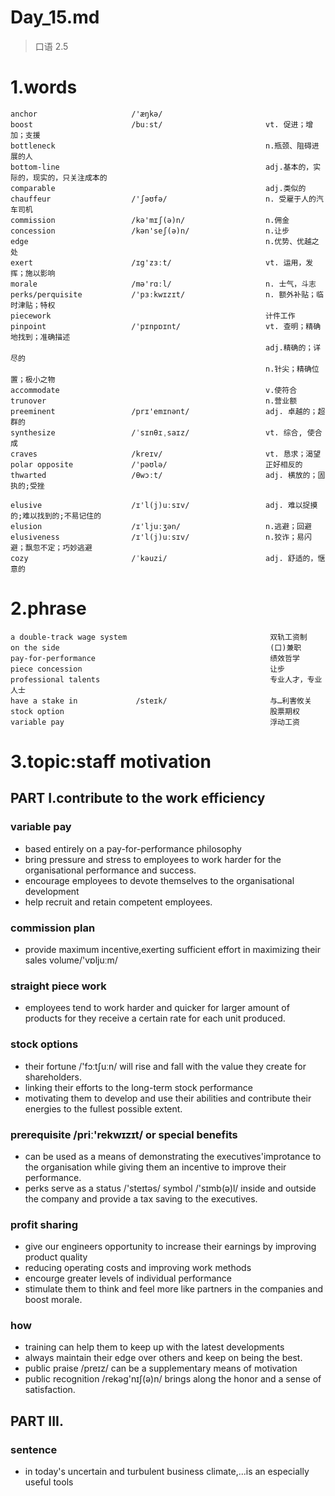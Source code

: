# Day_15.md
> 口语 2.5
# 1.words
    anchor                     /'æŋkə/
    boost                      /buːst/                       vt. 促进；增加；支援
    bottleneck                                               n.瓶颈、阻碍进展的人
    bottom-line                                              adj.基本的，实际的，现实的，只关注成本的
    comparable                                               adj.类似的
    chauffeur                  /'ʃəʊfə/                      n. 受雇于人的汽车司机
    commission                 /kə'mɪʃ(ə)n/                  n.佣金
    concession                 /kən'seʃ(ə)n/                 n.让步
    edge                                                     n.优势、优越之处
    exert                      /ɪg'zɜːt/                     vt. 运用，发挥；施以影响
    morale                     /mə'rɑːl/                     n. 士气，斗志
    perks/perquisite           /'pɜːkwɪzɪt/                  n. 额外补贴；临时津贴；特权
    piecework                                                计件工作
    pinpoint                   /'pɪnpɒɪnt/                   vt. 查明；精确地找到；准确描述
                                                             adj.精确的；详尽的
                                                             n.针尖；精确位置；极小之物
    accommodate                                              v.使符合
    trunover                                                 n.营业额
    preeminent                 /prɪ'emɪnənt/                 adj. 卓越的；超群的
    synthesize                 /ˈsɪnθɪˌsaɪz/                 vt. 综合, 使合成
    craves                     /kreɪv/                       vt. 恳求；渴望
    polar opposite             /'pəʊlə/                      正好相反的
    thwarted                   /θwɔːt/                       adj. 横放的；固执的;受挫

    elusive                    /ɪ'l(j)uːsɪv/                 adj. 难以捉摸的;难以找到的;不易记住的 
    elusion                    /ɪ'ljuːʒən/                   n.逃避；回避
    elusiveness                /ɪ'l(j)uːsɪv/                 n.狡诈；易闪避；飘忽不定；巧妙逃避
    cozy                       /ˈkəuzi/                      adj. 舒适的，惬意的
# 2.phrase
    a double-track wage system                                双轨工资制
    on the side                                               (口)兼职
    pay-for-performance                                       绩效哲学
    piece concession                                          让步
    professional talents                                      专业人才，专业人士
    have a stake in             /steɪk/                       与…利害攸关 
    stock option                                              股票期权
    variable pay                                              浮动工资

# 3.topic:staff motivation
## PART I.contribute to the work efficiency
### variable pay
- based entirely on a pay-for-performance philosophy
- bring pressure and stress to employees to work harder for the organisational
performance and success.
- encourage employees to devote themselves to the organisational development
- help recruit and retain competent employees.

### commission plan
- provide maximum incentive,exerting sufficient effort in maximizing their 
sales volume/'vɒljuːm/

### straight piece work
- employees tend to work harder and quicker for larger amount of products
for they receive a certain rate for each unit produced.

### stock options
- their fortune /'fɔːtʃuːn/ will rise and fall with the value they create 
for shareholders.
- linking their efforts to the long-term stock performance
- motivating them to develop and use their abilities and contribute their
energies to the fullest possible extent.

### prerequisite /priː'rekwɪzɪt/ or special benefits
- can be used as a means of demonstrating the executives'improtance to the 
organisation while giving them an incentive to improve their performance.
- perks serve as a status /'steɪtəs/ symbol /'sɪmb(ə)l/ inside and outside 
the company and provide a tax saving to the executives.

### profit sharing
- give our engineers opportunity to increase their earnings by improving 
product quality
- reducing operating costs and improving work methods 
- encourge greater levels of individual performance 
- stimulate them to think and feel more like partners in the companies
and boost morale.

### how
- training can help them to keep up with the latest developments
- always maintain their edge over others and keep on being the best.
- public praise /preɪz/ can be a supplementary means of motivation
- public recognition /rekəg'nɪʃ(ə)n/ brings along the honor and 
a sense of satisfaction.

## PART III.
### sentence
- in today's uncertain and turbulent business climate,...is an 
especially useful tools









